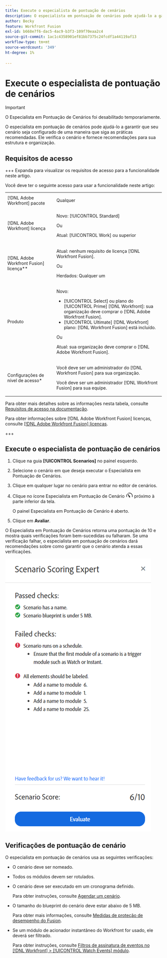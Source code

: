 ```yaml
---
title: Execute o especialista de pontuação de cenários
description: O especialista em pontuação de cenários pode ajudá-lo a garantir que seu cenário seja configurado de uma maneira que siga as práticas recomendadas. Ele verifica o cenário e fornece recomendações para sua estrutura e organização.
author: Becky
feature: Workfront Fusion
exl-id: b668e7f6-dac5-4ac9-b3f3-109f70eaa2c4
source-git-commit: 1ac1c4358901ef81bb7375c24fcdf1a44119af13
workflow-type: tm+mt
source-wordcount: '349'
ht-degree: 1%

---
```


# Execute o especialista de pontuação de cenários

>[!IMPORTANT]
>
>O Especialista em Pontuação de Cenários foi desabilitado temporariamente.

O especialista em pontuação de cenários pode ajudá-lo a garantir que seu cenário seja configurado de uma maneira que siga as práticas recomendadas. Ele verifica o cenário e fornece recomendações para sua estrutura e organização.

## Requisitos de acesso

+++ Expanda para visualizar os requisitos de acesso para a funcionalidade neste artigo.

Você deve ter o seguinte acesso para usar a funcionalidade neste artigo:

<table style="table-layout:auto">
 <col> 
 <col> 
 <tbody> 
  <tr> 
   <td role="rowheader">[!DNL Adobe Workfront] pacote</td> 
   <td> <p>Qualquer</p> </td> 
  </tr> 
  <tr data-mc-conditions=""> 
   <td role="rowheader">[!DNL Adobe Workfront] licença</td> 
   <td> <p>Novo: [!UICONTROL Standard]</p><p>Ou</p><p>Atual: [!UICONTROL Work] ou superior</p> </td> 
  </tr> 
  <tr> 
   <td role="rowheader">[!DNL Adobe Workfront Fusion] licença**</td> 
   <td>
   <p>Atual: nenhum requisito de licença [!DNL Workfront Fusion].</p>
   <p>Ou</p>
   <p>Herdados: Qualquer um </p>
   </td> 
  </tr> 
  <tr> 
   <td role="rowheader">Produto</td> 
   <td>
   <p>Novo:</p> <ul><li>[!UICONTROL Select] ou plano do [!UICONTROL Prime] [!DNL Workfront]: sua organização deve comprar o [!DNL Adobe Workfront Fusion].</li><li>[!UICONTROL Ultimate] [!DNL Workfront] plano: [!DNL Workfront Fusion] está incluído.</li></ul>
   <p>Ou</p>
   <p>Atual: sua organização deve comprar o [!DNL Adobe Workfront Fusion].</p>
   </td> 
  </tr>
  <tr data-mc-conditions=""> 
   <td role="rowheader">Configurações de nível de acesso*</td> 
   <td> 
     <p>Você deve ser um administrador do [!DNL Workfront Fusion] para sua organização.</p>
     <p>Você deve ser um administrador [!DNL Workfront Fusion] para sua equipe.</p>
   </td> 
  </tr> 
   </td> 
  </tr> 
 </tbody> 
</table>

Para obter mais detalhes sobre as informações nesta tabela, consulte [Requisitos de acesso na documentação](/help/workfront-fusion/references/licenses-and-roles/access-level-requirements-in-documentation.md).

Para obter informações sobre [!DNL Adobe Workfront Fusion] licenças, consulte [[!DNL Adobe Workfront Fusion] licenças](/help/workfront-fusion/set-up-and-manage-workfront-fusion/licensing-operations-overview/license-automation-vs-integration.md).

+++

## Execute o especialista de pontuação de cenários

1. Clique na guia **[!UICONTROL Scenarios]** no painel esquerdo.
1. Selecione o cenário em que deseja executar o Especialista em Pontuação de Cenários.
1. Clique em qualquer lugar no cenário para entrar no editor de cenários.
1. Clique no ícone Especialista em Pontuação de Cenário ![Especialista em pontuação de cenário](assets/scoring-expert-icon.png) próximo à parte inferior da tela.

   O painel Especialista em Pontuação de Cenário é aberto.
1. Clique em **Avaliar**.

O Especialista em Pontuação de Cenários retorna uma pontuação de 10 e mostra quais verificações foram bem-sucedidas ou falharam. Se uma verificação falhar, o especialista em pontuação de cenários dará recomendações sobre como garantir que o cenário atenda a essas verificações.

![Pontuação do cenário](assets/scenario-score.png)

## Verificações de pontuação de cenário

O especialista em pontuação de cenários usa as seguintes verificações:

* O cenário deve ser nomeado.
* Todos os módulos devem ser rotulados.
* O cenário deve ser executado em um cronograma definido.

  Para obter instruções, consulte [Agendar um cenário](/help/workfront-fusion/create-scenarios/config-scenarios-settings/schedule-a-scenario.md).
* O tamanho do blueprint do cenário deve estar abaixo de 5 MB.

  Para obter mais informações, consulte [Medidas de proteção de desempenho do Fusion](/help/workfront-fusion/references/scenarios/fusion-performance-guardrails.md#scenarios).
* Se um módulo de acionador instantâneo do Workfront for usado, ele deverá ser filtrado.

  Para obter instruções, consulte [Filtros de assinatura de eventos no [!DNL Workfront] > [!UICONTROL Watch Events] módulo](/help/workfront-fusion/references/apps-and-modules/adobe-connectors/workfront-modules.md#event-subscription-filters-in-the-workfront--watch-events-modules).

